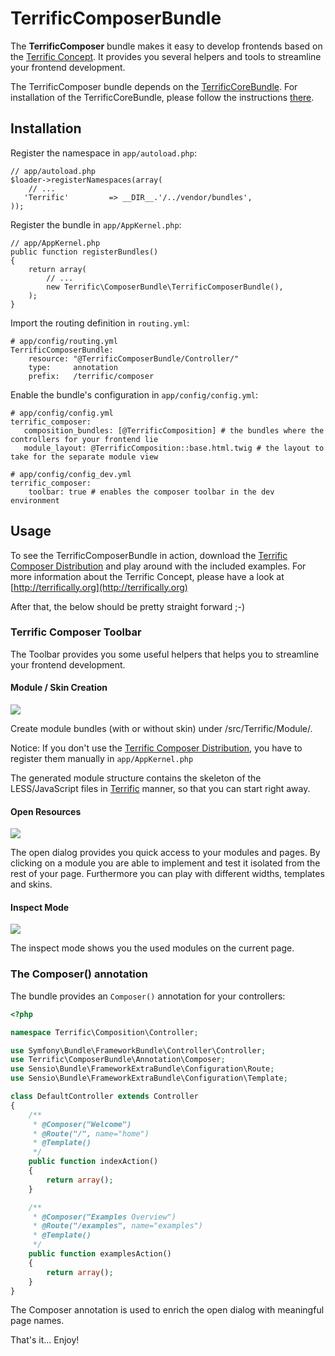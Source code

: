 TerrificComposerBundle
======================

The **TerrificComposer** bundle makes it easy to develop frontends based on the [Terrific Concept](http://terrifically.org).
It provides you several helpers and tools to streamline your frontend development.

The TerrificComposer bundle depends on the [TerrificCoreBundle](https://github.com/brunschgi/TerrificCoreBundle).
For installation of the TerrificCoreBundle, please follow the instructions [there](https://github.com/brunschgi/TerrificCoreBundle).

## Installation ##

Register the namespace in `app/autoload.php`:

    // app/autoload.php
    $loader->registerNamespaces(array(
        // ...
       'Terrific'         => __DIR__.'/../vendor/bundles',
    ));

Register the bundle in `app/AppKernel.php`:

    // app/AppKernel.php
    public function registerBundles()
    {
        return array(
            // ...
            new Terrific\ComposerBundle\TerrificComposerBundle(),
        );
    }

Import the routing definition in `routing.yml`:

    # app/config/routing.yml
    TerrificComposerBundle:
        resource: "@TerrificComposerBundle/Controller/"
        type:     annotation
        prefix:   /terrific/composer


Enable the bundle's configuration in `app/config/config.yml`:

    # app/config/config.yml
    terrific_composer:
       composition_bundles: [@TerrificComposition] # the bundles where the controllers for your frontend lie
       module_layout: @TerrificComposition::base.html.twig # the layout to take for the separate module view

    # app/config/config_dev.yml
    terrific_composer:
        toolbar: true # enables the composer toolbar in the dev environment


## Usage ##

To see the TerrificComposerBundle in action, download the [Terrific Composer Distribution](http://terrifically.org/composer)
and play around with the included examples. For more information about the Terrific Concept, please have a look at [http://terrifically.org](http://terrifically.org)

After that, the below should be pretty straight forward ;-)


### Terrific Composer Toolbar ###

The Toolbar provides you some useful helpers that helps you to streamline your frontend development.

#### Module / Skin Creation ####

![](https://github.com/brunschgi/TerrificComposerBundle/raw/master/Resources/doc/create.png)

Create module bundles (with or without skin) under /src/Terrific/Module/<moduleName>.

Notice: If you don't use the [Terrific Composer Distribution](http://terrifically.org/composer), you have to
register them manually in `app/AppKernel.php`

The generated module structure contains the skeleton of the LESS/JavaScript files in [Terrific](http://terrifically.org)
manner, so that you can start right away.

#### Open Resources ####

![](https://github.com/brunschgi/TerrificComposerBundle/raw/master/Resources/doc/open.png)

The open dialog provides you quick access to your modules and pages. By clicking on a module you are able to implement
and test it isolated from the rest of your page. Furthermore you can play with different widths, templates and skins.

#### Inspect Mode ####

![](https://github.com/brunschgi/TerrificComposerBundle/raw/master/Resources/doc/inspect.png)

The inspect mode shows you the used modules on the current page.


### The Composer() annotation ###

The bundle provides an `Composer()` annotation for your controllers:

``` php
<?php

namespace Terrific\Composition\Controller;

use Symfony\Bundle\FrameworkBundle\Controller\Controller;
use Terrific\ComposerBundle\Annotation\Composer;
use Sensio\Bundle\FrameworkExtraBundle\Configuration\Route;
use Sensio\Bundle\FrameworkExtraBundle\Configuration\Template;

class DefaultController extends Controller
{
    /**
     * @Composer("Welcome")
     * @Route("/", name="home")
     * @Template()
     */
    public function indexAction()
    {
        return array();
    }

    /**
     * @Composer("Examples Overview")
     * @Route("/examples", name="examples")
     * @Template()
     */
    public function examplesAction()
    {
        return array();
    }
}
```

The Composer annotation is used to enrich the open dialog with meaningful page names.


That's it… Enjoy!